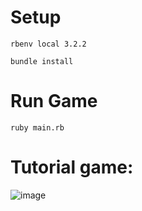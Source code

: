 # Setup
```
rbenv local 3.2.2
```

```
bundle install
```

# Run Game

```
ruby main.rb
```

# Tutorial game:
![image](https://github.com/aussio/ruby-game/assets/6733176/c7d86275-8315-4cca-ba93-2d1865e45ecc)
